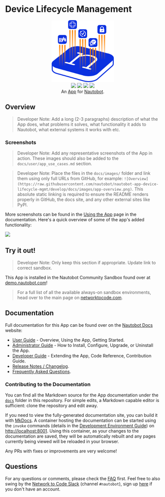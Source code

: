 # Device Lifecycle Management

<!--
Developer Note - Remove Me!

The README will have certain links/images broken until the PR is merged into `develop`. Update the GitHub links with whichever branch you're using (main etc.) if different.

The logo of the project is a placeholder (docs/images/icon-nautobot-device-lifecycle-mgmt.png) - please replace it with your app icon, making sure it's at least 200x200px and has a transparent background!

To avoid extra work and temporary links, make sure that publishing docs (or merging a PR) is done at the same time as setting up the docs site on RTD, then test everything.
-->

<p align="center">
  <img src="https://raw.githubusercontent.com/nautobot/nautobot-app-device-lifecycle-mgmt/develop/docs/images/icon-nautobot-device-lifecycle-mgmt.png" class="logo" height="200px">
  <br>
  <a href="https://github.com/nautobot/nautobot-app-device-lifecycle-mgmt/actions"><img src="https://github.com/nautobot/nautobot-app-device-lifecycle-mgmt/actions/workflows/ci.yml/badge.svg?branch=main"></a>
  <a href="https://docs.nautobot.com/projects/device-lifecycle/en/latest/"><img src="https://readthedocs.org/projects/nautobot-app-nautobot-device-lifecycle-mgmt/badge/"></a>
  <a href="https://pypi.org/project/nautobot-device-lifecycle-mgmt/"><img src="https://img.shields.io/pypi/v/nautobot-device-lifecycle-mgmt"></a>
  <a href="https://pypi.org/project/nautobot-device-lifecycle-mgmt/"><img src="https://img.shields.io/pypi/dm/nautobot-device-lifecycle-mgmt"></a>
  <br>
  An <a href="https://networktocode.com/nautobot-apps/">App</a> for <a href="https://nautobot.com/">Nautobot</a>.
</p>

## Overview

> Developer Note: Add a long (2-3 paragraphs) description of what the App does, what problems it solves, what functionality it adds to Nautobot, what external systems it works with etc.

### Screenshots

> Developer Note: Add any representative screenshots of the App in action. These images should also be added to the `docs/user/app_use_cases.md` section.

> Developer Note: Place the files in the `docs/images/` folder and link them using only full URLs from GitHub, for example: `![Overview](https://raw.githubusercontent.com/nautobot/nautobot-app-device-lifecycle-mgmt/develop/docs/images/app-overview.png)`. This absolute static linking is required to ensure the README renders properly in GitHub, the docs site, and any other external sites like PyPI.

More screenshots can be found in the [Using the App](https://docs.nautobot.com/projects/device-lifecycle/en/latest/user/app_use_cases/) page in the documentation. Here's a quick overview of some of the app's added functionality:

![](https://raw.githubusercontent.com/nautobot/nautobot-app-device-lifecycle-mgmt/develop/docs/images/placeholder.png)

## Try it out!

> Developer Note: Only keep this section if appropriate. Update link to correct sandbox.

This App is installed in the Nautobot Community Sandbox found over at [demo.nautobot.com](https://demo.nautobot.com/)!

> For a full list of all the available always-on sandbox environments, head over to the main page on [networktocode.com](https://www.networktocode.com/nautobot/sandbox-environments/).

## Documentation

Full documentation for this App can be found over on the [Nautobot Docs](https://docs.nautobot.com) website:

- [User Guide](https://docs.nautobot.com/projects/device-lifecycle/en/latest/user/app_overview/) - Overview, Using the App, Getting Started.
- [Administrator Guide](https://docs.nautobot.com/projects/device-lifecycle/en/latest/admin/install/) - How to Install, Configure, Upgrade, or Uninstall the App.
- [Developer Guide](https://docs.nautobot.com/projects/device-lifecycle/en/latest/dev/contributing/) - Extending the App, Code Reference, Contribution Guide.
- [Release Notes / Changelog](https://docs.nautobot.com/projects/device-lifecycle/en/latest/admin/release_notes/).
- [Frequently Asked Questions](https://docs.nautobot.com/projects/device-lifecycle/en/latest/user/faq/).

### Contributing to the Documentation

You can find all the Markdown source for the App documentation under the [`docs`](https://github.com/nautobot/nautobot-app-device-lifecycle-mgmt/tree/develop/docs) folder in this repository. For simple edits, a Markdown capable editor is sufficient: clone the repository and edit away.

If you need to view the fully-generated documentation site, you can build it with [MkDocs](https://www.mkdocs.org/). A container hosting the documentation can be started using the `invoke` commands (details in the [Development Environment Guide](https://docs.nautobot.com/projects/device-lifecycle/en/latest/dev/dev_environment/#docker-development-environment)) on [http://localhost:8001](http://localhost:8001). Using this container, as your changes to the documentation are saved, they will be automatically rebuilt and any pages currently being viewed will be reloaded in your browser.

Any PRs with fixes or improvements are very welcome!

## Questions

For any questions or comments, please check the [FAQ](https://docs.nautobot.com/projects/device-lifecycle/en/latest/user/faq/) first. Feel free to also swing by the [Network to Code Slack](https://networktocode.slack.com/) (channel `#nautobot`), sign up [here](http://slack.networktocode.com/) if you don't have an account.
